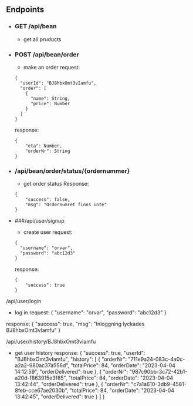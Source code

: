 ## Endpoints
- ### GET /api/bean
  - get all pruducts

- ### POST /api/bean/order
  - make an order
  request:
  ```
  {
    "userId": "BJ8hbxOmt3vIamfu",
    "order": [
      {
        "name": String,
        "price": Number
      }
    ]
  }
  ```
  response:
  ```
  {
      "eta": Number,
      "orderNr": String
  }
  ```
- ### /api/bean/order/status/{ordernummer}
  - get order status
  Response:
  ```
  {
      "success": false,
      "msg": "Ordernumret finns inte"
  }
  ```
- ###/api/user/signup
  - create user
  request:
  ```
  {
    "username": "orvar",
    "password": "abc12d3"
  }
  ```
  response:
  ```
  {
      "success": true
  }
  ```
/api/user/login
- log in
request:
{
  "username": "orvar",
  "password": "abc12d3"
}

response:
{
    "success": true,
    "msg": "Inloggning lyckades BJ8hbxOmt3vIamfu"
}

/api/user/history/BJ8hbxOmt3vIamfu
- get user history
response:
{
    "success": true,
    "userId": "BJ8hbxOmt3vIamfu",
    "history": [
        {
            "orderNr": "711e9a24-083c-4a0c-a2a2-980ac37a556d",
            "totalPrice": 84,
            "orderDate": "2023-04-04 14:12:59",
            "orderDelivered": true
        },
        {
            "orderNr": "987c90bb-3c72-42b1-a20d-f863915e3f85",
            "totalPrice": 84,
            "orderDate": "2023-04-04 13:42:44",
            "orderDelivered": true
        },
        {
            "orderNr": "c7a1a610-3db9-4581-8feb-cce67ae2030b",
            "totalPrice": 84,
            "orderDate": "2023-04-04 13:42:45",
            "orderDelivered": true
        }
    ]
} 
